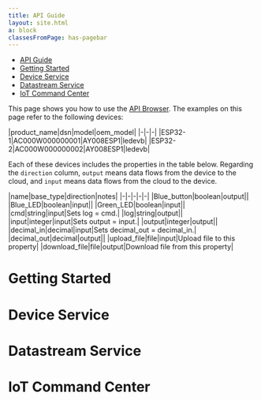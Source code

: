 ```yaml
---
title: API Guide
layout: site.html
a: block
classesFromPage: has-pagebar
---
```


<aside id="pagebar" class="d-xl-block collapse">
  <ul>
    <li><a href="#core-title">API Guide</a></li>
    <li><a href="#getting-started">Getting Started</a></li>
    <li><a href="#devices">Device Service</a></li>
    <li><a href="#properties">Datastream Service</a></li>
    <li><a href="#events">IoT Command Center</a></li>
  </ul>
</aside>

This page shows you how to use the [API Browser](../api-browser). The examples on this page refer to the following devices:

|product_name|dsn|model|oem_model|
|-|-|-|
|ESP32-1|AC000W000000001|AY008ESP1|ledevb|
|ESP32-2|AC000W000000002|AY008ESP1|ledevb|

Each of these devices includes the properties in the table below. Regarding the ```direction``` column, ```output``` means data flows from the device to the cloud, and ```input``` means data flows from the cloud to the device.

|name|base_type|direction|notes|
|-|-|-|-|-|
|Blue_button|boolean|output||
|Blue_LED|boolean|input||
|Green_LED|boolean|input||
|cmd|string|input|Sets log = cmd.|
|log|string|output||
|input|integer|input|Sets output = input.|
|output|integer|output||
|decimal_in|decimal|input|Sets decimal_out = decimal_in.|
|decimal_out|decimal|output||
|upload_file|file|input|Upload file to this property|
|download_file|file|output|Download file from this property|

# Getting Started

# Device Service

# Datastream Service

# IoT Command Center
